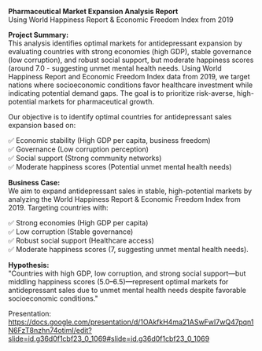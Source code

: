 **Pharmaceutical Market Expansion Analysis Report**  
Using World Happiness Report & Economic Freedom Index from 2019  

**Project Summary:**  
This analysis identifies optimal markets for antidepressant expansion by evaluating countries with strong economies (high GDP), stable governance (low corruption), and robust social support, but moderate happiness scores (around 7.0 - suggesting unmet mental health needs. Using World Happiness Report and Economic Freedom Index data from 2019, we target nations where socioeconomic conditions favor healthcare investment while indicating potential demand gaps. The goal is to prioritize risk-averse, high-potential markets for pharmaceutical growth.  
  
Our objective is to identify optimal countries for antidepressant sales expansion based on: 
  
✅ Economic stability (High GDP per capita, business freedom)  
✅ Governance (Low corruption perception)  
✅ Social support (Strong community networks)  
✅ Moderate happiness scores (Potential unmet mental health needs)  
  
**Business Case:**  
We aim to expand antidepressant sales in stable, high-potential markets by analyzing the World Happiness Report & Economic Freedom Index from 2019. Targeting countries with:  
  
✅ Strong economies (High GDP per capita)  
✅ Low corruption (Stable governance)  
✅ Robust social support (Healthcare access)  
✅ Moderate happiness scores (7, suggesting unmet mental health needs).  
  
**Hypothesis:**   
"Countries with high GDP, low corruption, and strong social support—but middling happiness scores (5.0–6.5)—represent optimal markets for antidepressant sales due to unmet mental health needs despite favorable
socioeconomic conditions."

Presentation:  
https://docs.google.com/presentation/d/1OAkfkH4ma21ASwFwI7wQ47pqn1N6FzT8nzhn74otimI/edit?slide=id.g36d0f1cbf23_0_1069#slide=id.g36d0f1cbf23_0_1069
